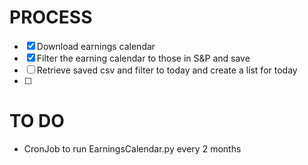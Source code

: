 # PROCESS
- [X] Download earnings calendar
- [X] Filter the earning calendar to those in S&P and save
- [ ] Retrieve saved csv and filter to today and create a list for today
- [ ] 


# TO DO

- CronJob to run EarningsCalendar.py every 2 months
